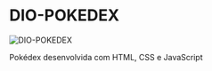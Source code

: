 # DIO-POKEDEX

![DIO-POKEDEX](https://user-images.githubusercontent.com/116196987/204152250-ef81c56e-b1d1-4abb-96f7-095d97229446.jpg)

Pokédex desenvolvida com HTML, CSS e JavaScript
